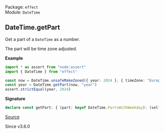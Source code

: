 Package: `effect`<br />
Module: `DateTime`<br />

## DateTime.getPart

Get a part of a `DateTime` as a number.

The part will be time zone adjusted.

**Example**

```ts
import * as assert from "node:assert"
import { DateTime } from "effect"

const now = DateTime.unsafeMakeZoned({ year: 2024 }, { timeZone: "Europe/London" })
const year = DateTime.getPart(now, "year")
assert.strictEqual(year, 2024)
```

**Signature**

```ts
declare const getPart: { (part: keyof DateTime.PartsWithWeekday): (self: DateTime) => number; (self: DateTime, part: keyof DateTime.PartsWithWeekday): number; }
```

[Source](https://github.com/Effect-TS/effect/tree/main/packages/effect/src/DateTime.ts#L938)

Since v3.6.0